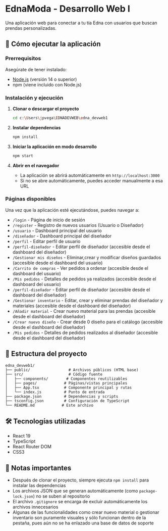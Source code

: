 # EdnaModa - Desarrollo Web I

Una aplicación web para conectar a tu tía Edna con usuarios que buscan prendas personalizadas.

## 🚀 Cómo ejecutar la aplicación

### Prerrequisitos

Asegúrate de tener instalado:
- [Node.js](https://nodejs.org/) (versión 14 o superior)
- npm (viene incluido con Node.js)

### Instalación y ejecución

1. **Clonar o descargar el proyecto**
   ```bash
   cd c:\Users\jpvega\EDNADEVWEB\edna_devweb1
   ```

2. **Instalar dependencias**
   ```bash
   npm install
   ```

3. **Iniciar la aplicación en modo desarrollo**
   ```bash
   npm start
   ```

4. **Abrir en el navegador**
   - La aplicación se abrirá automáticamente en `http://localhost:3000`
   - Si no se abre automáticamente, puedes acceder manualmente a esa URL

### Páginas disponibles

Una vez que la aplicación esté ejecutándose, puedes navegar a:

- `/login` - Página de inicio de sesión
- `/register` - Registro de nuevos usuarios (Usuario o Diseñador)
- `/usuario` - Dashboard principal del usuario
- `/diseñador` - Dashboard principal del diseñador
- `/perfil` - Editar perfil de usuario
- `/perfil-diseñador` - Editar perfil de diseñador (accesible desde el dashboard del diseñador)
- `/Gestionar mis diseños` - Eliminar,crear y modificar diseños guardados (accesible desde el dashboard del usuario)
- `/Carrito de compras` - Ver pedidos a ordenar (accesible desde el dashboard del usuario)
- `/Mis pedidos` - Detalles de pedidos ya realizados (accesible desde el dashboard del usuario)
- `/perfil-diseñador` - Editar perfil de diseñador (accesible desde el dashboard del diseñador)
- `/Gestionar inventario` - Editar, crear y eliminar prendas del diseñador y materiales (accesible desde el dashboard del diseñador)
- `/Añadir material` - Crear nuevo material para las prendas  (accesible desde el dashboard del diseñador)
- `/Crear nuevo diseño` - Crear desde 0 diseño para el catálogo  (accesible desde el dashboard del diseñador)
- `/Mis pedidos` - Detalles de pedidos realizados al diseñador (accesible desde el dashboard del diseñador)
## 📁 Estructura del proyecto

```
edna_devweb1/
├── public/                 # Archivos públicos (HTML base)
├── src/                    # Código fuente
│   ├── components/        # Componentes reutilizables
│   ├── pages/            # Páginas/vistas principales
│   ├── App.tsx           # Componente principal y rutas
│   └── index.js          # Punto de entrada
├── package.json          # Dependencias y scripts
├── tsconfig.json         # Configuración de TypeScript
└── README.md            # Este archivo
```

## 🛠️ Tecnologías utilizadas

- React 19
- TypeScript
- React Router DOM
- CSS3

## 📝 Notas importantes

- Después de clonar el proyecto, siempre ejecuta `npm install` para instalar las dependencias
- Los archivos JSON que se generan automáticamente (como `package-lock.json`) no se suben al repositorio
- El archivo `.gitignore` se encarga de excluir automáticamente los archivos innecesarios
- Algunas de las funcionalidades como crear nuevo material o gestionar inventario son puramente visuales y sólo funcionan dentro de la pestaña, pues aún no se ha enlazado una base de datos de soporte




